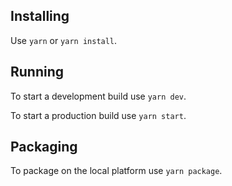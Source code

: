 ## Installing

Use `yarn` or `yarn install`.

## Running

To start a development build use `yarn dev`.

To start a production build use `yarn start`.

## Packaging

To package on the local platform use `yarn package`.
